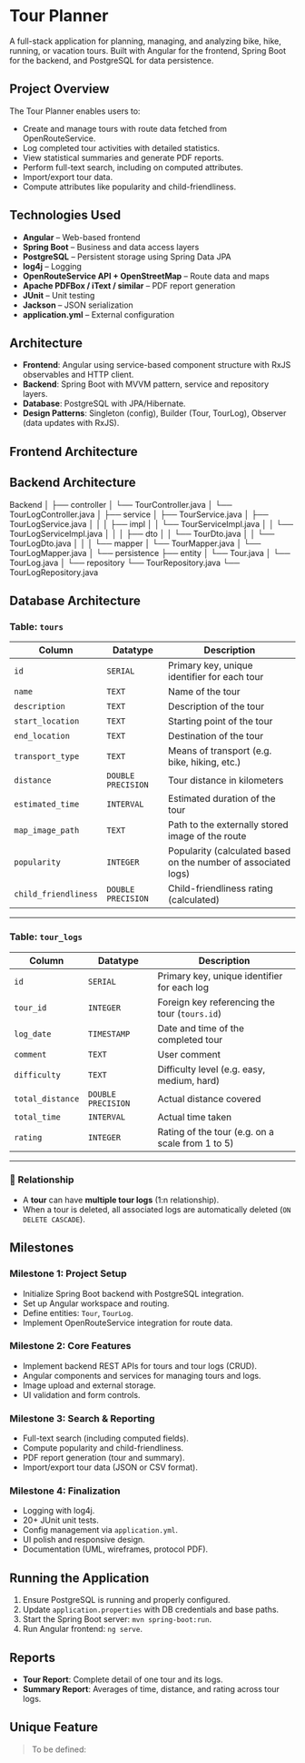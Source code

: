 # Tour Planner

A full-stack application for planning, managing, and analyzing bike, hike, running, or vacation tours. Built with Angular for the frontend, Spring Boot for the backend, and PostgreSQL for data persistence.

## Project Overview

The Tour Planner enables users to:
- Create and manage tours with route data fetched from OpenRouteService.
- Log completed tour activities with detailed statistics.
- View statistical summaries and generate PDF reports.
- Perform full-text search, including on computed attributes.
- Import/export tour data.
- Compute attributes like popularity and child-friendliness.

## Technologies Used

- **Angular** – Web-based frontend
- **Spring Boot** – Business and data access layers
- **PostgreSQL** – Persistent storage using Spring Data JPA
- **log4j** – Logging
- **OpenRouteService API + OpenStreetMap** – Route data and maps
- **Apache PDFBox / iText / similar** – PDF report generation
- **JUnit** – Unit testing
- **Jackson** – JSON serialization
- **application.yml** – External configuration

## Architecture

- **Frontend**: Angular using service-based component structure with RxJS observables and HTTP client.
- **Backend**: Spring Boot with MVVM pattern, service and repository layers.
- **Database**: PostgreSQL with JPA/Hibernate.
- **Design Patterns**: Singleton (config), Builder (Tour, TourLog), Observer (data updates with RxJS).


## Frontend Architecture


## Backend Architecture

Backend
│
├── controller
│   └── TourController.java
│   └── TourLogController.java
│
├── service
│   ├── TourService.java
│   ├── TourLogService.java
│   │
│   ├── impl
│   │   └── TourServiceImpl.java
│   │   └── TourLogServiceImpl.java
│   │
│   ├── dto
│   │   └── TourDto.java
│   │   └── TourLogDto.java
│   │
│   └── mapper
│       └── TourMapper.java
│       └── TourLogMapper.java
│
└── persistence
    ├── entity
    │   └── Tour.java
    │   └── TourLog.java
    │
    └── repository
        └── TourRepository.java
        └── TourLogRepository.java


## Database Architecture

### Table: `tours`

| Column               | Datatype           | Description                                                    |
|----------------------|--------------------|----------------------------------------------------------------|
| `id`                 | `SERIAL`           | Primary key, unique identifier for each tour                   |
| `name`               | `TEXT`             | Name of the tour                                               |
| `description`        | `TEXT`             | Description of the tour                                        |
| `start_location`     | `TEXT`             | Starting point of the tour                                     |
| `end_location`       | `TEXT`             | Destination of the tour                                        |
| `transport_type`     | `TEXT`             | Means of transport (e.g. bike, hiking, etc.)                   |
| `distance`           | `DOUBLE PRECISION` | Tour distance in kilometers                                    |
| `estimated_time`     | `INTERVAL`         | Estimated duration of the tour                                 |
| `map_image_path`     | `TEXT`             | Path to the externally stored image of the route               |
| `popularity`         | `INTEGER`          | Popularity (calculated based on the number of associated logs) |
| `child_friendliness` | `DOUBLE PRECISION` | Child-friendliness rating (calculated)                         |

---

### Table: `tour_logs`

| Column           | Datatype           | Description                                                 |
|------------------|--------------------|-------------------------------------------------------------|
| `id`             | `SERIAL`           | Primary key, unique identifier for each log                 |
| `tour_id`        | `INTEGER`          | Foreign key referencing the tour (`tours.id`)               |
| `log_date`       | `TIMESTAMP`        | Date and time of the completed tour                         |
| `comment`        | `TEXT`             | User comment                                                |
| `difficulty`     | `TEXT`             | Difficulty level (e.g. easy, medium, hard)                  |
| `total_distance` | `DOUBLE PRECISION` | Actual distance covered                                     |
| `total_time`     | `INTERVAL`         | Actual time taken                                           |
| `rating`         | `INTEGER`          | Rating of the tour (e.g. on a scale from 1 to 5)            |

---

### 🔗 Relationship

- A **tour** can have **multiple tour logs** (1:n relationship).
- When a tour is deleted, all associated logs are automatically deleted (`ON DELETE CASCADE`).


## Milestones

### Milestone 1: Project Setup
- Initialize Spring Boot backend with PostgreSQL integration.
- Set up Angular workspace and routing.
- Define entities: `Tour`, `TourLog`.
- Implement OpenRouteService integration for route data.

### Milestone 2: Core Features
- Implement backend REST APIs for tours and tour logs (CRUD).
- Angular components and services for managing tours and logs.
- Image upload and external storage.
- UI validation and form controls.

### Milestone 3: Search & Reporting
- Full-text search (including computed fields).
- Compute popularity and child-friendliness.
- PDF report generation (tour and summary).
- Import/export tour data (JSON or CSV format).

### Milestone 4: Finalization
- Logging with log4j.
- 20+ JUnit unit tests.
- Config management via `application.yml`.
- UI polish and responsive design.
- Documentation (UML, wireframes, protocol PDF).

## Running the Application

1. Ensure PostgreSQL is running and properly configured.
2. Update `application.properties` with DB credentials and base paths.
3. Start the Spring Boot server: `mvn spring-boot:run`.
4. Run Angular frontend: `ng serve`.

## Reports

- **Tour Report**: Complete detail of one tour and its logs.
- **Summary Report**: Averages of time, distance, and rating across tour logs.

## Unique Feature

> To be defined: